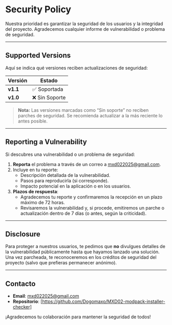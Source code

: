 # Security Policy

Nuestra prioridad es garantizar la seguridad de los usuarios y la integridad del proyecto. Agradecemos cualquier informe de vulnerabilidad o problema de seguridad.

---

## Supported Versions

Aquí se indica qué versiones reciben actualizaciones de seguridad:

| Versión   | Estado    |
|-----------|----------|
| **v1.1**   | ✅ Soportada    |
| **v1.0** | ❌ Sin Soporte |

> **Nota:** Las versiones marcadas como “Sin soporte” no reciben parches de seguridad. Se recomienda actualizar a la más reciente lo antes posible.

---

## Reporting a Vulnerability

Si descubres una vulnerabilidad o un problema de seguridad:

1. **Reporta** el problema a través de un correo a <mxd022025@gmail.com>.
2. Incluye en tu reporte:
   - Descripción detallada de la vulnerabilidad.
   - Pasos para reproducirla (si corresponde).
   - Impacto potencial en la aplicación o en los usuarios.
3. **Plazos de respuesta**:
   - Agradecemos tu reporte y confirmaremos la recepción en un plazo máximo de 72 horas.
   - Revisaremos la vulnerabilidad y, si procede, emitiremos un parche o actualización dentro de 7 días (o antes, según la criticidad).

---

## Disclosure

Para proteger a nuestros usuarios, te pedimos que **no** divulgues detalles de la vulnerabilidad públicamente hasta que hayamos lanzado una solución. Una vez parcheada, te reconoceremos en los créditos de seguridad del proyecto (salvo que prefieras permanecer anónimo).

---

## Contacto

- **Email**: <mxd022025@gmail.com>
- **Repositorio**: [https://github.com/Dogomaxo/MXD02-modpack-installer-checker]

¡Agradecemos tu colaboración para mantener la seguridad de todos!

